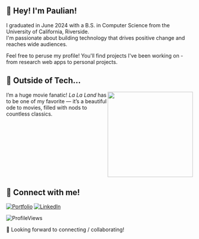 ## 👋 Hey! I'm Paulian!

I graduated in June 2024 with a B.S. in Computer Science from the University of California, Riverside.  
I'm passionate about building technology that drives positive change and reaches wide audiences.  

Feel free to peruse my profile! You'll find projects I've been working on - from research web apps to personal projects.  

## 🎥 Outside of Tech...  
<img align='right' src="https://i.giphy.com/media/v1.Y2lkPTc5MGI3NjExZWJvaWVwazc0Z3c1NnB3cDFzd3NjZDc1NmVzbXE1OGh3MmZocGg5bSZlcD12MV9pbnRlcm5hbF9naWZfYnlfaWQmY3Q9Zw/l44QvFam1JXtKYNna/giphy.gif" width="230" />

I’m a huge movie fanatic! *La La Land* has to be one of my favorite — it’s a beautiful ode to movies, filled with nods to countless classics.
<br clear="right"/>

## 🍿 Connect with me!
[![Portfolio](https://img.shields.io/badge/Portfolio-000000?style=for-the-badge&logo=vercel&logoColor=white)](https://paulianle.com)
[![LinkedIn](https://img.shields.io/badge/LinkedIn-0077B5?style=for-the-badge&logo=linkedin&logoColor=white)](https://www.linkedin.com/in/paulianle/)

![ProfileViews](https://komarev.com/ghpvc/?username=paulian7&style=for-the-badge)

🫶 Looking forward to connecting / collaborating!
